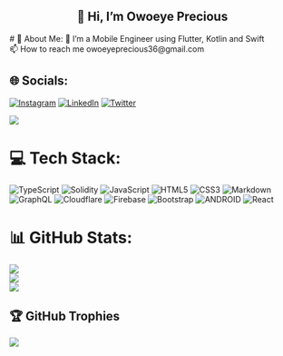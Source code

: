 <h2 align="center"> 👋 Hi, I’m Owoeye Precious </h2>
# 💫 About Me:
🔭 I’m a Mobile Engineer using Flutter, Kotlin and Swift<br>📫 How to reach me owoeyeprecious36@gmail.com


## 🌐 Socials:
 [![Instagram](https://img.shields.io/badge/Instagram-%23E4405F.svg?logo=Instagram&logoColor=white)](https://instagram.com/tomide_precious) [![LinkedIn](https://img.shields.io/badge/LinkedIn-%230077B5.svg?logo=linkedin&logoColor=white)](https://linkedin.com/in/owoeye-precious-778763206) [![Twitter](https://img.shields.io/badge/Twitter-%231DA1F2.svg?logo=Twitter&logoColor=white)](https://twitter.com/Owoeye_eth) 

 <img src="https://profile-counter.glitch.me/parallelbox-lab/count.svg" />

# 💻 Tech Stack:
![TypeScript](https://img.shields.io/badge/typescript-%23007ACC.svg?style=for-the-badge&logo=typescript&logoColor=white) ![Solidity](https://img.shields.io/badge/Solidity-%23363636.svg?style=for-the-badge&logo=solidity&logoColor=white) ![JavaScript](https://img.shields.io/badge/javascript-%23323330.svg?style=for-the-badge&logo=javascript&logoColor=%23F7DF1E) ![HTML5](https://img.shields.io/badge/html5-%23E34F26.svg?style=for-the-badge&logo=html5&logoColor=white) ![CSS3](https://img.shields.io/badge/css3-%231572B6.svg?style=for-the-badge&logo=css3&logoColor=white) ![Markdown](https://img.shields.io/badge/markdown-%23000000.svg?style=for-the-badge&logo=markdown&logoColor=white) ![GraphQL](https://img.shields.io/badge/-GraphQL-E10098?style=for-the-badge&logo=graphql&logoColor=white) ![Cloudflare](https://img.shields.io/badge/Cloudflare-F38020?style=for-the-badge&logo=Cloudflare&logoColor=white) ![Firebase](https://img.shields.io/badge/firebase-%23039BE5.svg?style=for-the-badge&logo=firebase) ![Bootstrap](https://img.shields.io/badge/bootstrap-%23563D7C.svg?style=for-the-badge&logo=bootstrap&logoColor=white)  ![ANDROID](https://img.shields.io/badge/android-%2320232a.svg?style=for-the-badge&logo=android&logoColor=%a4c639) ![React](https://img.shields.io/badge/react-%2320232a.svg?style=for-the-badge&logo=react&logoColor=%2361DAFB)
# 📊 GitHub Stats:
![](https://github-readme-stats.vercel.app/api?username=parallelbox-lab&theme=dark&hide_border=true&include_all_commits=true&count_private=true)<br/>
![](https://github-readme-streak-stats.herokuapp.com/?user=parallelbox-lab&theme=dark&hide_border=true)<br/>
![](https://github-readme-stats.vercel.app/api/top-langs/?username=parallelbox-lab&theme=dark&hide_border=true&include_all_commits=true&count_private=true&layout=compact)

## 🏆 GitHub Trophies
![](https://github-profile-trophy.vercel.app/?username=parallelbox-lab&theme=radical&no-frame=false&no-bg=true&margin-w=4)





<!---
parallelbox-lab/parallelbox-lab is a ✨ special ✨ repository because its `README.md` (this file) appears on your GitHub profile.
You can click the Preview link to take a look at your changes.
--->
